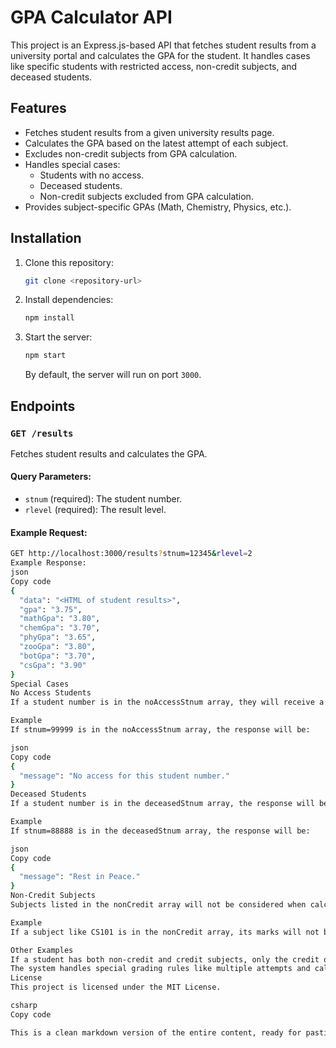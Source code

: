 # GPA Calculator API

This project is an Express.js-based API that fetches student results from a university portal and calculates the GPA for the student. It handles cases like specific students with restricted access, non-credit subjects, and deceased students.

## Features

- Fetches student results from a given university results page.
- Calculates the GPA based on the latest attempt of each subject.
- Excludes non-credit subjects from GPA calculation.
- Handles special cases:
  - Students with no access.
  - Deceased students.
  - Non-credit subjects excluded from GPA calculation.
- Provides subject-specific GPAs (Math, Chemistry, Physics, etc.).

## Installation

1. Clone this repository:

    ```bash
    git clone <repository-url>
    ```

2. Install dependencies:

    ```bash
    npm install
    ```

3. Start the server:

    ```bash
    npm start
    ```

   By default, the server will run on port `3000`.

## Endpoints

### `GET /results`

Fetches student results and calculates the GPA.

#### Query Parameters:

- `stnum` (required): The student number.
- `rlevel` (required): The result level.

#### Example Request:

```bash
GET http://localhost:3000/results?stnum=12345&rlevel=2
Example Response:
json
Copy code
{
  "data": "<HTML of student results>",
  "gpa": "3.75",
  "mathGpa": "3.80",
  "chemGpa": "3.70",
  "phyGpa": "3.65",
  "zooGpa": "3.80",
  "botGpa": "3.70",
  "csGpa": "3.90"
}
Special Cases
No Access Students
If a student number is in the noAccessStnum array, they will receive a "No access" notification.

Example
If stnum=99999 is in the noAccessStnum array, the response will be:

json
Copy code
{
  "message": "No access for this student number."
}
Deceased Students
If a student number is in the deceasedStnum array, the response will be "Rest in Peace".

Example
If stnum=88888 is in the deceasedStnum array, the response will be:

json
Copy code
{
  "message": "Rest in Peace."
}
Non-Credit Subjects
Subjects listed in the nonCredit array will not be considered when calculating the GPA. This ensures that only credit-bearing subjects are included in the GPA calculation.

Example
If a subject like CS101 is in the nonCredit array, its marks will not be counted towards the GPA, even if the student passed it.

Other Examples
If a student has both non-credit and credit subjects, only the credit ones will be used to compute the GPA.
The system handles special grading rules like multiple attempts and calculates GPA based on the most recent attempt.
License
This project is licensed under the MIT License.

csharp
Copy code

This is a clean markdown version of the entire content, ready for pasting into your `README.md` file.
